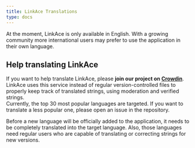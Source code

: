 ```yaml
---
title: LinkAce Translations
type: docs
---
```


At the moment, LinkAce is only available in English. With a growing community more international users may
prefer to use the application in their own language.

## Help translating LinkAce

If you want to help translate LinkAce, please **join our project on [Crowdin](https://crowdin.com/project/linkace)**.
LinkAce uses this service instead of regular version-controlled files to properly keep track of translated strings,
using moderation and verified strings.  
Currently, the top 30 most popular languages are targeted. If you want to translate a less popular one, please
open an issue in the repository.

Before a new language will be officially added to the application, it needs to be completely translated into the target
language. Also, those languages need regular users who are capable of translating or correcting strings for new
versions.
